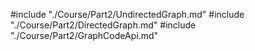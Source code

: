 #include "./Course/Part2/UndirectedGraph.md"
#include "./Course/Part2/DirectedGraph.md"
#include "./Course/Part2/GraphCodeApi.md"
